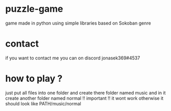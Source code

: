 # puzzle-game
game made in python using simple libraries based on Sokoban genre
# contact
if you want to contact me you can on discord jonasek369#4537
# how to play ?
just put all files into one folder and create there folder named music and in it create another folder named normal !! important !!
it wont work otherwise it should look like PATH/music/normal
